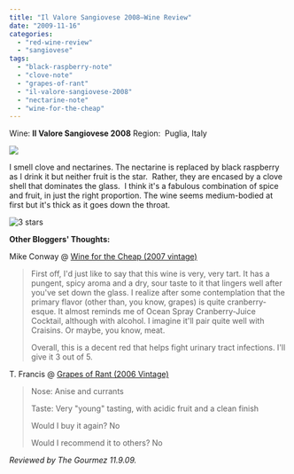 ```yaml
---
title: "Il Valore Sangiovese 2008—Wine Review"
date: "2009-11-16"
categories:
  - "red-wine-review"
  - "sangiovese"
tags:
  - "black-raspberry-note"
  - "clove-note"
  - "grapes-of-rant"
  - "il-valore-sangiovese-2008"
  - "nectarine-note"
  - "wine-for-the-cheap"
---
```


Wine: **Il Valore Sangiovese 2008** Region:  Puglia, Italy

![](http://www.rebeccagomezfarrell.com/gourmez/photos/ilvalore004.jpg)

I smell clove and nectarines. The nectarine is replaced by black raspberry as I drink it but neither fruit is the star.  Rather, they are encased by a clove shell that dominates the glass.  I think it's a fabulous combination of spice and fruit, in just the right proportion. The wine seems medium-bodied at first but it's thick as it goes down the throat.




<div class="caption">

![3 stars](http://s3.amazonaws.com/thegourmez-wpmedia/2009/02/rating_avocado1.gif "rating_avocado1")</div>


**Other Bloggers' Thoughts:**

Mike Conway @ [Wine for the Cheap (2007 vintage)](http://www.wineforthecheap.com/2009/02/il-valore-marchese-de-petri-sangiovese.html)

> First off, I'd just like to say that this wine is very, very tart. It has a pungent, spicy aroma and a dry, sour taste to it that lingers well after you've set down the glass. I realize after some contemplation that the primary flavor (other than, you know, grapes) is quite cranberry-esque. It almost reminds me of Ocean Spray Cranberry-Juice Cocktail, although with alcohol. I imagine it'll pair quite well with Craisins. Or maybe, you know, meat.
>
> Overall, this is a decent red that helps fight urinary tract infections. I'll give it 3 out of 5.

T. Francis @ [Grapes of Rant (2006 Vintage)](http://cheapwinejournal.blogspot.com/2008/01/2006-il-valore-marchese-de-petre.html)

> Nose: Anise and currants
>
> Taste: Very "young" tasting, with acidic fruit and a clean finish
>
> Would I buy it again? No
>
> Would I recommend it to others? No

_Reviewed by The Gourmez 11.9.09._
